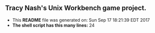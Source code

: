 ## Tracy Nash's Unix Workbench game project.
- This **README** file was generated on: 
Sun Sep 17 18:21:39 EDT 2017
- **The shell script  has this many lines:** 
24
